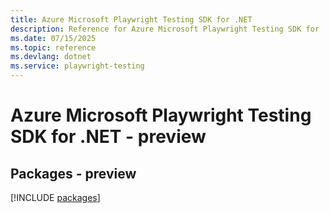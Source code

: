 ```yaml
---
title: Azure Microsoft Playwright Testing SDK for .NET
description: Reference for Azure Microsoft Playwright Testing SDK for .NET
ms.date: 07/15/2025
ms.topic: reference
ms.devlang: dotnet
ms.service: playwright-testing
---
```

# Azure Microsoft Playwright Testing SDK for .NET - preview
## Packages - preview
[!INCLUDE [packages](microsoft-playwright-testing-index.md)]